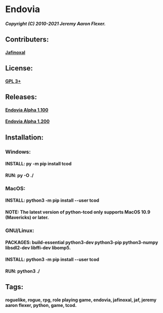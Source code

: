 # Endovia
##### Copyright (C) 2010-2021 Jeremy Aaron Flexer.
## Contributers:
#### [Jafinoxal](https://github.com/Jafinoxal "Jafinoxal Github")
## License:
#### [GPL 3+](https://github.com/Jafinoxal/Endovia/blob/master/License "Endovia License")
## Releases:
#### [Endovia Alpha 1.100](https://github.com/Jafinoxal/Endovia/releases/tag/1.100 "Endovia Alpha 1.100 Release")
#### [Endovia Alpha 1.200](https://github.com/Jafinoxal/Endovia/releases/tag/1.200 "Endovia Alpha 1.200 Release")
## Installation:
###  Windows:
####    INSTALL: py -m pip install tcod
####    RUN: py -O ./
###  MacOS:
####    INSTALL: python3 -m pip install --user tcod
####    NOTE: The latest version of python-tcod only supports MacOS 10.9 (Mavericks) or later.
###  GNU/Linux:
####    PACKAGES: build-essential python3-dev python3-pip python3-numpy libsdl2-dev libffi-dev libomp5.
####    INSTALL: python3 -m pip install --user tcod
####    RUN: python3 ./
## Tags:
#### roguelike, rogue, rpg, role playing game, endovia, jafinoxal, jaf, jeremy aaron flexer, python, game, tcod.
